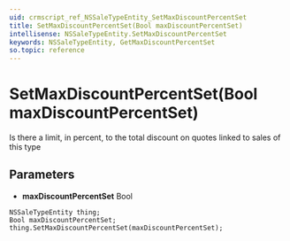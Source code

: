 ```yaml
---
uid: crmscript_ref_NSSaleTypeEntity_SetMaxDiscountPercentSet
title: SetMaxDiscountPercentSet(Bool maxDiscountPercentSet)
intellisense: NSSaleTypeEntity.SetMaxDiscountPercentSet
keywords: NSSaleTypeEntity, GetMaxDiscountPercentSet
so.topic: reference
---
```


# SetMaxDiscountPercentSet(Bool maxDiscountPercentSet)

Is there a limit, in percent, to the total discount on quotes linked to sales of this type

## Parameters

* **maxDiscountPercentSet** Bool

```crmscript
NSSaleTypeEntity thing;
Bool maxDiscountPercentSet;
thing.SetMaxDiscountPercentSet(maxDiscountPercentSet);
```


